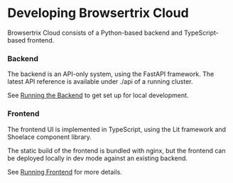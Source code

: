 # Developing Browsertrix Cloud

Browsertrix Cloud consists of a Python-based backend and TypeScript-based frontend.

### Backend

The backend is an API-only system, using the FastAPI framework. The latest API reference is available
under ./api of a running cluster.

See [Running the Backend](./backend-dev) to get set up for local development.

<!-- *TODO Add additional info here* -->

### Frontend

The frontend UI is implemented in TypeScript, using the Lit framework and Shoelace component library.

The static build of the frontend is bundled with nginx, but the frontend can be deployed locally in dev mode against an existing backend.

See [Running Frontend](./frontend-dev) for more details.

<!-- *TODO Add additional info here* -->
